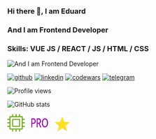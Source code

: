 ### Hi there 👋, I am Eduard     
### And I am Frontend Developer

### Skills: VUE JS / **REACT** / JS / HTML / CSS

![And I am Frontend Developer](https://media-exp1.licdn.com/dms/image/C4E16AQEadg5YlHYAVg/profile-displaybackgroundimage-shrink_350_1400/0/1613413424466?e=1619049600&v=beta&t=YsVgrhIyVwIJeDaWDuzfRVBnQ2sKOSEEuldPvkmcQgU)



[<img src='https://cdn.jsdelivr.net/npm/simple-icons@3.0.1/icons/github.svg' alt='github' height='40'>](https://github.com/Eduard-Mychka)  [<img src='https://cdn.jsdelivr.net/npm/simple-icons@3.0.1/icons/linkedin.svg' alt='linkedin' height='40'>](https://www.linkedin.com/in/https://www.linkedin.com/in/eduard-mychka-3055851a4//)  [<img src='https://cdn.jsdelivr.net/npm/simple-icons@3.0.1/icons/codewars.svg' alt='codewars' height='40'>](https://www.codewars.com/users/Eduard-Mychka)  [<img src='https://cdn.jsdelivr.net/npm/simple-icons@3.0.1/icons/telegram.svg' alt='telegram' height='40'>](https://t.me/edkowich)  

![Profile views](https://gpvc.arturio.dev/Eduard-Mychka)  

![GitHub stats](https://github-readme-stats.vercel.app/api?username=Eduard-Mychka&show_icons=true&theme=radical)

<a href='https://docs.github.com/en/developers'><img src='https://raw.githubusercontent.com/acervenky/animated-github-badges/master/assets/devbadge.gif' width='40' height='40'></a> <a href='https://github.com/pricing'><img src='https://raw.githubusercontent.com/acervenky/animated-github-badges/master/assets/pro.gif' width='40' height='40'></a> <a href='https://stars.github.com/'><img src='https://raw.githubusercontent.com/acervenky/animated-github-badges/master/assets/starbadge.gif' width='35' height='35'></a> 


